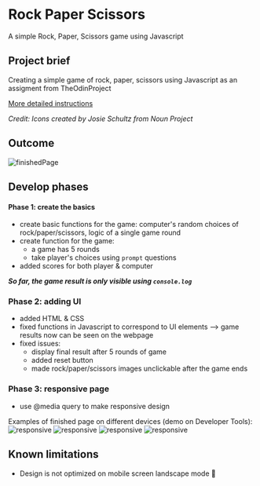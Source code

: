 # Rock Paper Scissors
A simple Rock, Paper, Scissors game using Javascript

## Project brief
Creating a simple game of rock, paper, scissors using Javascript as an assigment from TheOdinProject

[More detailed instructions](https://www.theodinproject.com/lessons/foundations-rock-paper-scissors)

*Credit: Icons created by Josie Schultz from Noun Project*

## Outcome
![finishedPage](finish.png)

## Develop phases
#### Phase 1: create the basics
- create basic functions for the game: computer's random choices of rock/paper/scissors, logic of a single game round
- create function for the game:
    - a game has 5 rounds
    - take player's choices using `prompt` questions
- added scores for both player & computer

***So far, the game result is only visible using `console.log`***

### Phase 2: adding UI
- added HTML & CSS
- fixed functions in Javascript to correspond to UI elements --> game results now can be seen on the webpage
- fixed issues:
    - display final result after 5 rounds of game
    - added reset button
    - made rock/paper/scissors images unclickable after the game ends

### Phase 3: responsive page
- use @media query to make responsive design

Examples of finished page on different devices (demo on Developer Tools):
![responsive](onIphone12pro.png)
![responsive](onIphoneSE.png)
![responsive](onGalaxyFold.png)
![responsive](onIpadMini.png)

## Known limitations
- Design is not optimized on mobile screen landscape mode :slightly_frowning_face: